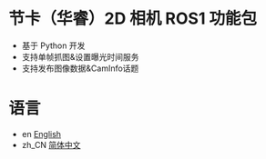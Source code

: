 # 节卡（华睿）2D 相机 ROS1 功能包
- 基于 Python 开发
- 支持单帧抓图&设置曝光时间服务
- 支持发布图像数据&CamInfo话题

# 语言
- en [English](README.md)
- zh_CN [简体中文](readme/README_zh_CN.md)